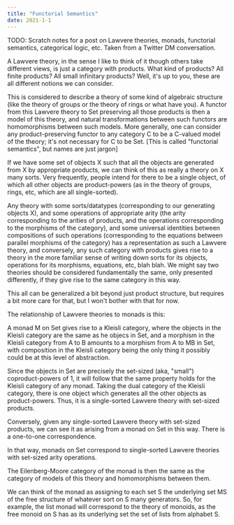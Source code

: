 ```yaml
---
title: "Functorial Semantics"
date: 2021-1-1
---
```

TODO: Scratch notes for a post on Lawvere theories, monads, functorial semantics, categorical logic, etc. Taken from a Twitter DM conversation.

A Lawvere theory, in the sense I like to think of it though others take different views, is just a category with products. What kind of products? All finite products? All small infinitary products? Well, it's up to you, these are all different notions we can consider.

This is considered to describe a theory of some kind of algebraic structure (like the theory of groups or the theory of rings or what have you). A functor from this Lawvere theory to Set preserving all those products is then a model of this theory, and natural transformations between such functors are homomorphisms between such models. More generally, one can consider any product-preserving functor to any category C to be a C-valued model of the theory; it's not necessary for C to be Set. [This is called "functorial semantics", but names are just jargon]

If we have some set of objects X such that all the objects are generated from X by appropriate products, we can think of this as really a theory on X many sorts. Very frequently, people intend for there to be a single object, of which all other objects are product-powers (as in the theory of groups, rings, etc, which are all single-sorted).

Any theory with some sorts/datatypes (corresponding to our generating objects X), and some operations of appropriate arity (the arity corresponding to the arities of products, and the operations corresponding to the morphisms of the category), and some universal identities between compositions of such operations (corresponding to the equations between parallel morphisms of the category) has a representation as such a Lawvere theory, and conversely, any such category with products gives rise to a theory in the more familiar sense of writing down sorts for its objects, operations for its morphisms, equations, etc, blah blah. We might say two theories should be considered fundamentally the same, only presented differently, if they give rise to the same category in this way.

This all can be generalized a bit beyond just product structure, but requires a bit more care for that, but I won't bother with that for now.

The relationship of Lawvere theories to monads is this:

A monad M on Set gives rise to a Kleisli category, where the objects in the Kleisli category are the same as he objecs in Set, and a morphism in the Kleisli category from A to B amounts to a morphism from A to MB in Set, with composition in the Kleisli category being the only thing it possibly could be at this level of abstraction.

Since the objects in Set are precisely the set-sized (aka, "small") coproduct-powers of 1, it will follow that the same property holds for the Kleisli category of any monad. Taking the dual category of the Kleisli category, there is one object which generates all the other objects as product-powers. Thus, it is a single-sorted Lawvere theory with set-sized products.

Conversely, given any single-sorted Lawvere theory with set-sized products, we can see it as arising from a monad on Set in this way. There is a one-to-one correspondence.

In that way, monads on Set correspond to single-sorted Lawvere theories with set-sized arity operations.

The Eilenberg-Moore category of the monad is then the same as the category of models of this theory and homomorphisms between them.

We can think of the monad as assigning to each set S the underlying set MS of the free structure of whatever sort on S many generators.
So, for example, the list monad will correspond to the theory of monoids, as the free monoid on S has as its underlying set the set of lists from alphabet S.